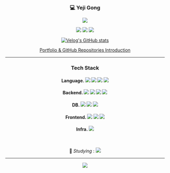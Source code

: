 
<div align = center>
  <br>
  
  ### :computer: Yeji Gong
  
  <a href="https://github.com/YejiGong"><img src="https://hits.seeyoufarm.com/api/count/incr/badge.svg?url=https%3A%2F%2Fgithub.com%2FYejiGong&count_bg=%23000000&title_bg=%23000000&icon=github.svg&icon_color=%23E7E7E7&title=GitHub&edge_flat=false)"/></a>
  
  <a href="https://solved.ac/slna97"><img src="http://mazassumnida.wtf/api/mini/generate_badge?boj=slna97"/></a>
  <a href="https://velog.io/@ydppwljg"><img src="https://img.shields.io/badge/velog-3DDC84?style=flat-square&logo=Velog&logoColor=white"/></a>
  <a href="mailto:yejigong00@gmail.com"><img src="https://img.shields.io/badge/Gmail-d14836?style=flat-square&logo=Gmail&logoColor=white&link=mailto:yejigong00@gmail.com"/></a>
  
  [![Velog's GitHub stats](https://velog-readme-stats.vercel.app/api/list?name=ydppwljg)](https://velog.io/@ydppwljg) 

  [Portfolio & GitHub Repositories Introduction](https://eight-algebra-99b.notion.site/Portfolio-c34b891bab3c4fbfaebc493ccfd25092)
  
  
  
  --- 


  ### Tech Stack
  
  #### Language.   <img src="https://img.shields.io/badge/Python-3776AB?style=flat-square&logo=Python&logoColor=white"/>  <img src="https://img.shields.io/badge/C-A8B9CC?style=flat-square&logo=C&logoColor=white"/>  <img src="https://img.shields.io/badge/JAVA-007396?style=flat-square&logo=java&logoColor=white"/>  <img src="https://img.shields.io/badge/JavaScript-F7DF1E?style=flat-square&logo=JavaScript&logoColor=white"/>

  #### Backend.   <img src="https://img.shields.io/badge/springboot-6DB33F?style=flat-square&logo=springboot&logoColor=white">  <img src="https://img.shields.io/badge/Node.js-339933?style=flat-square&logo=Node.js&logoColor=white"/>  <img src="https://img.shields.io/badge/express-000000?style=flat-square&logo=express&logoColor=white">  <img src="https://img.shields.io/badge/flask-000000?style=flat-square&logo=flask&logoColor=white">  
  
  #### DB.   <img src="https://img.shields.io/badge/mysql-4479A1?style=flat-square&logo=mysql&logoColor=white">  <img src="https://img.shields.io/badge/mongoDB-47A248?style=flat-square&logo=MongoDB&logoColor=white">  <img src="https://img.shields.io/badge/SQLite-003B57?style=flat-square&logo=SQLite&logoColor=white"> 

  #### Frontend.   <img src="https://img.shields.io/badge/react-61DAFB?style=flat-square&logo=react&logoColor=black">  <img src="https://img.shields.io/badge/html5-E34F26?style=flat-square&logo=html5&logoColor=white">  <img src="https://img.shields.io/badge/css-1572B6?style=flat-square&logo=css3&logoColor=white">
  
  
  #### Infra.   <img src="https://img.shields.io/badge/amazonaws-232F3E?style=flat-square&logo=amazonaws&logoColor=white">
  
  <br>
  
  :pencil: *Studying* :  <img src="https://img.shields.io/badge/docker-2496ED?style=flat-square&logo=docker&logoColor=black">  

  ---
  
  <img src = "https://github-readme-stats.vercel.app/api?username=YejiGong"/>

